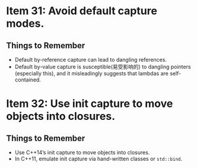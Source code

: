 # Item 31: Avoid default capture modes.
## Things to Remember
* Default by-reference capture can lead to dangling references.
* Default by-value capture is susceptible(易受影响的) to dangling pointers (especially this),
and it misleadingly suggests that lambdas are self-contained.

# Item 32: Use init capture to move objects into closures.
## Things to Remember
* Use C++14’s init capture to move objects into closures.
* In C++11, emulate init capture via hand-written classes or `std::bind`.
